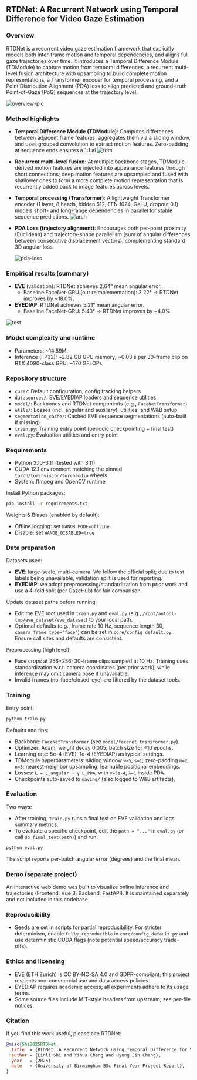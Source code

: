 ## RTDNet: A Recurrent Network using Temporal Difference for Video Gaze Estimation

### Overview
RTDNet is a recurrent video gaze estimation framework that explicitly models both inter-frame motion and temporal dependencies, and aligns full gaze trajectories over time. It introduces a Temporal Difference Module (TDModule) to capture motion from temporal differences, a recurrent multi-level fusion architecture with upsampling to build complete motion representations, a Transformer encoder for temporal processing, and a Point Distribution Alignment (PDA) loss to align predicted and ground-truth Point-of-Gaze (PoG) sequences at the trajectory level.

![overview-pic](./pictures/overview.png)

### Method highlights
- **Temporal Difference Module (TDModule)**: Computes differences between adjacent frame features, aggregates them via a sliding window, and uses grouped convolution to extract motion features. Zero-padding at sequence ends ensures a 1:1 al
  ![tdm](./pictures/tdm.png)
- **Recurrent multi-level fusion**: At multiple backbone stages, TDModule-derived motion features are injected into appearance features through short connections; deep motion features are upsampled and fused with shallower ones to form a more complete motion representation that is recurrently added back to image features across levels.
- **Temporal processing (Transformer)**: A lightweight Transformer encoder (1 layer, 8 heads, hidden 512, FFN 1024, GeLU, dropout 0.1) models short- and long-range dependencies in parallel for stable sequence predictions.
    ![arch](./pictures/arch.png)


- **PDA Loss (trajectory alignment)**: Encourages both per-point proximity (Euclidean) and trajectory-shape parallelism (sum of angular differences between consecutive displacement vectors), complementing standard 3D angular loss.

    ![pda-loss](./pictures/pda.jpg)



### Empirical results (summary)
- **EVE** (validation): RTDNet achieves 2.64° mean angular error.
  - Baseline FaceNet-GRU (our reimplementation): 3.22° → RTDNet improves by ~18.0%.
- **EYEDIAP**: RTDNet achieves 5.21° mean angular error.
  - Baseline FaceNet-GRU: 5.43° → RTDNet improves by ~4.0%.

![test](./pictures/test.png)


### Model complexity and runtime
- Parameters: ~14.89M.
- Inference (FP32): ~2.82 GB GPU memory; ~0.03 s per 30-frame clip on RTX 4090-class GPU; ~170 GFLOPs.

### Repository structure
- `core/`: Default configuration, config tracking helpers
- `datasources/`: EVE/EYEDIAP loaders and sequence utilities
- `model/`: Backbones and RTDNet components (e.g., `FaceNetTransformer`)
- `utils/`: Losses (incl. angular and auxiliary), utilities, and W&B setup
- `segmentation_cache/`: Cached EVE sequence segmentations (auto-built if missing)
- `train.py`: Training entry point (periodic checkpointing + final test)
- `eval.py`: Evaluation utilities and entry point

### Requirements
- Python 3.10–3.11 (tested with 3.11)
- CUDA 12.1 environment matching the pinned `torch/torchvision/torchaudio` wheels
- System: ffmpeg and OpenCV runtime

Install Python packages:
```bash
pip install -r requirements.txt
```

Weights & Biases (enabled by default):
- Offline logging: set `WANDB_MODE=offline`
- Disable: set `WANDB_DISABLED=true`

### Data preparation
Datasets used:
- **EVE**: large-scale, multi-camera. We follow the official split; due to test labels being unavailable, validation split is used for reporting.
- **EYEDIAP**: we adopt preprocessing/standardization from prior work and use a 4-fold split (per GazeHub) for fair comparison.

Update dataset paths before running:
- Edit the EVE root used in `train.py` and `eval.py` (e.g., `/root/autodl-tmp/eve_dataset/eve_dataset`) to your local path.
- Optional defaults (e.g., frame rate 10 Hz, sequence length 30, `camera_frame_type='face'`) can be set in `core/config_default.py`. Ensure call sites and defaults are consistent.

Preprocessing (high level):
- Face crops at 256×256; 30-frame clips sampled at 10 Hz. Training uses standardization w.r.t. camera coordinates (per prior work), while inference may omit camera pose if unavailable.
- Invalid frames (no-face/closed-eye) are filtered by the dataset tools.

### Training
Entry point:
```bash
python train.py
```

Defaults and tips:
- Backbone: `FaceNetTransformer` (see `model/facenet_transformer.py`).
- Optimizer: Adam, weight decay 0.005; batch size 16; ≤10 epochs.
- Learning rate: 5e-4 (EVE), 1e-4 (EYEDIAP) as typical settings.
- TDModule hyperparameters: sliding window `w=5`, `s=1`; zero-padding `m=2`, `n=3`; nearest-neighbor upsampling; learnable positional embeddings.
- Losses: `L = L_angular + γ L_PDA`, with `γ=5e-4`, `λ=1` inside PDA.
- Checkpoints auto-saved to `saving/` (also logged to W&B artifacts).

### Evaluation
Two ways:
- After training, `train.py` runs a final test on EVE validation and logs summary metrics.
- To evaluate a specific checkpoint, edit the `path = "..."` in `eval.py` (or call `do_final_test(path)`) and run:
```bash
python eval.py
```
The script reports per-batch angular error (degrees) and the final mean.

### Demo (separate project)
An interactive web demo was built to visualize online inference and trajectories (Frontend: Vue 3; Backend: FastAPI). It is maintained separately and not included in this codebase.

### Reproducibility
- Seeds are set in scripts for partial reproducibility. For stricter determinism, enable `fully_reproducible` in `core/config_default.py` and use deterministic CUDA flags (note potential speed/accuracy trade-offs).

### Ethics and licensing
- EVE (ETH Zurich) is CC BY-NC-SA 4.0 and GDPR-compliant; this project respects non-commercial use and data access policies.
- EYEDIAP requires academic access; all experiments adhere to its usage terms.
- Some source files include MIT-style headers from upstream; see per-file notices.

### Citation
If you find this work useful, please cite RTDNet:
```bibtex
@misc{Shi2025RTDNet,
  title  = {RTDNet: A Recurrent Network using Temporal Difference for Video Gaze Estimation},
  author = {Linli Shi and Yihua Cheng and Hyung Jin Chang},
  year   = {2025},
  note   = {University of Birmingham BSc Final Year Project Report},
}
```


